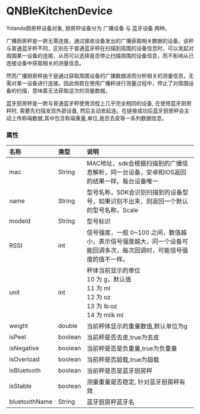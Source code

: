 # QNBleKitchenDevice

Yolanda厨房秤设备对象, 厨房秤设备分为 广播设备 与 蓝牙设备 两种。

广播厨房秤是一款无需连接，通过接收设备发出的广播获取相关数据的设备。该秤与普通蓝牙秤不同，区别在于普通蓝牙秤在扫描到周围的设备信息时，可以发起对周围某一设备的连接，从而可以选择是否停止扫描周围的设备信息，而不影响从已连接设备中获取相关的测量信息。

然而广播厨房秤由于是通过获取周围设备的广播数据进而分析相关的测量信息，无需对某一设备进行连接。因此倘若在使用广播秤进行测量过程中，停止了对周围设备的扫描，意味着无法获取这次的测量数据。

蓝牙厨房秤是一款与普通蓝牙秤使用流程上几乎完全相同的设备, 在使用蓝牙厨房秤时, 需要先扫描发现外部设备, 然后主动发起连。在链接成功后蓝牙厨房秤会主动上传称端数据,其中包含称端重量,单位,是否去皮等一系列数据信息。
### 属性

|名称|类型|说明|
|:--|:--|:--|
|mac |String| MAC地址，sdk会根据扫描到的广播信息解析，同一台设备，安卓和IOS返回的结果一样。每台设备唯一|
|name |String|型号名称，SDK会识别扫描到的设备型号，如果识别不出来，则返回一个默认的型号名称，Scale|
|modeId |String|型号标识|
|RSSI |int|信号强度，一般 0~100 之间，数值越小，表示信号强度越大，同一个设备可能回调多次，每次回调时，可能信号强度的值不一样。|
|unit |int|秤体当前显示的单位<br /> 10 为 g，默认值 <br />11 为 ml <br />12 为 oz<br />13 为 lb:oz<br />14 为 milk ml|
|weight |double|当前秤体显示的重量数值,默认单位为g|
|isPeel|boolean|当前秤是否去皮,true为去皮|
|isNegative|boolean|当前秤是否是负重量,true为负重量|
|isOverload|boolean|当前秤是否超载,true为超载|
|isBluetooth|boolean|当前秤是否是蓝牙厨房秤|
|isStable|boolean|测量重量是否稳定, 针对蓝牙厨房秤有效|
|bluetoothName|String|蓝牙厨房秤蓝牙名|